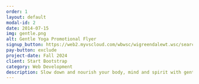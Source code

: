 ```yaml
---
order: 1
layout: default
modal-id: 2
date: 2014-07-15
img: gentle.png
alt: Gentle Yoga Promotional Flyer
signup_button: https://web2.myvscloud.com/wbwsc/wigreendalewt.wsc/search.html?Action=Start&SubAction=&_csrf_token=bO5W6Y6K1O684731253N2J4G5T64564R734T4F53520J084W5C46015M4S5G4U115J405968014Q6F6R6J0I5P4P6P6I705B4E4M4Y1B5M3M716H1I4Q4G6K5A095H5J4Z&keyword=simple+joy+yoga&keywordoption=Match+One&primarycode=&beginmonth=&endmonth=&subtype=&category=&age=&grade=&location=&instructor=&daysofweek=&dayoption=All&timeblock=&gender=&spotsavailable=&bydayonly=No&beginyear=&season=&display=Detail&module=AR&multiselectlist_value=&arwebsearch_buttonsearch=yes
pay-button: exclude
project-date: Fall 2024
client: Start Bootstrap
category: Web Development
description: Slow down and nourish your body, mind and spirit with gentle stretching, breathwork and meditation. This seven-week class will be done sitting, lying, and standing on a yoga mat on the floor. You will be empowered to adapt movement to your unique physical ability. If you can breathe, you can do yoga. Come enjoy the physical, mental and emotional benefits of yoga.  Online Registration begins September 7 (Greendale Residents), September 11 (Non-Residents). In-person/phone registration begins September 10 (Greendale Residents), September 11 (Non-Residents).
---
```

